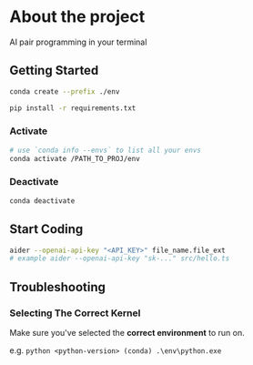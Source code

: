 # About the project

AI pair programming in your terminal

## Getting Started

```bash
conda create --prefix ./env
```

```bash
pip install -r requirements.txt
```

### Activate

```bash
# use `conda info --envs` to list all your envs
conda activate /PATH_TO_PROJ/env
```

### Deactivate

```bash
conda deactivate
```

## Start Coding

```bash
aider --openai-api-key "<API_KEY>" file_name.file_ext
# example aider --openai-api-key "sk-..." src/hello.ts
```

## Troubleshooting

### Selecting The Correct Kernel

Make sure you've selected the **correct environment** to run on.

e.g. `python <python-version> (conda) .\env\python.exe`
